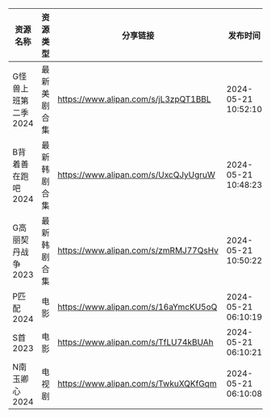 | 资源名称         | 资源类型   | 分享链接                                 | 发布时间                |
| ------------ | ------ | ------------------------------------ | ------------------- |
| G怪兽上班第二季2024 | 最新美剧合集 | https://www.alipan.com/s/jL3zpQT1BBL | 2024-05-21 10:52:10 |
| B背着善在跑吧2024  | 最新韩剧合集 | https://www.alipan.com/s/UxcQJyUgruW | 2024-05-21 10:48:23 |
| G高丽契丹战争2023  | 最新韩剧合集 | https://www.alipan.com/s/zmRMJ77QsHv | 2024-05-21 10:50:22 |
| P匹配2024      | 电影     | https://www.alipan.com/s/16aYmcKU5oQ | 2024-05-21 06:10:19 |
| S首2023       | 电影     | https://www.alipan.com/s/TfLU74kBUAh | 2024-05-21 06:10:21 |
| N南玉卿心2024    | 电视剧    | https://www.alipan.com/s/TwkuXQKfGqm | 2024-05-21 06:10:08 |
